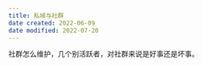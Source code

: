 ```yaml
---
title: 私域与社群
date created: 2022-06-09
date modified: 2022-07-20
---
```


社群怎么维护，几个别活跃者，对社群来说是好事还是坏事。
